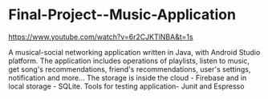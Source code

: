 # Final-Project--Music-Application

https://www.youtube.com/watch?v=6r2CJKTlNBA&t=1s


A musical-social networking application written in Java, with Android Studio platform.
The application includes operations of playlists, listen to music, 
get song's recommendations, friend's recommendations, user's settings, notification and more...
The storage is inside the cloud - Firebase and in local storage - SQLite.
Tools for testing application- Junit and Espresso 

